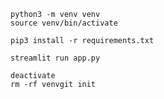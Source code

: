     python3 -m venv venv
    source venv/bin/activate

    pip3 install -r requirements.txt

    streamlit run app.py 

    deactivate
    rm -rf venvgit init
